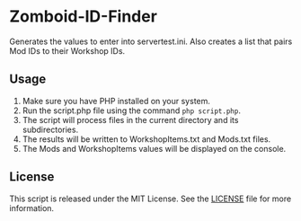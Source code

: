 # Zomboid-ID-Finder
Generates the values to enter into servertest.ini. Also creates a list that pairs Mod IDs to their Workshop IDs.

## Usage

1. Make sure you have PHP installed on your system.
2. Run the script.php file using the command `php script.php`.
3. The script will process files in the current directory and its subdirectories.
4. The results will be written to WorkshopItems.txt and Mods.txt files.
5. The Mods and WorkshopItems values will be displayed on the console.

## License

This script is released under the MIT License. See the [LICENSE](LICENSE) file for more information.
